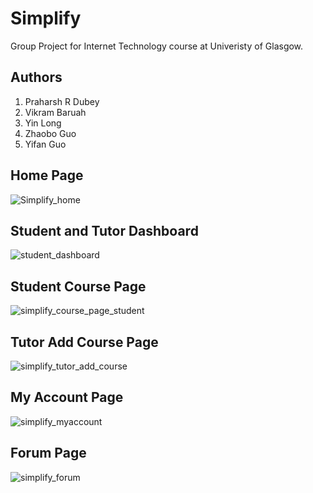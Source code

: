 # Simplify

Group Project for Internet Technology course at Univeristy of Glasgow.

## Authors
1. Praharsh R Dubey
2. Vikram Baruah
3. Yin Long
4. Zhaobo Guo
5. Yifan Guo

## Home Page

![Simplify_home](https://github.com/praharsh05/ITech-Group/assets/75966397/2747cfa1-82fc-459c-a74e-46dcbd55a9fd)

## Student and Tutor Dashboard

![student_dashboard](https://github.com/praharsh05/ITech-Group/assets/75966397/d655eca9-076b-4014-b269-dc315975f807)

## Student Course Page

![simplify_course_page_student](https://github.com/praharsh05/ITech-Group/assets/75966397/61a8f6f4-79df-45af-a4c7-5c43a3004f6c)

## Tutor Add Course Page

![simplify_tutor_add_course](https://github.com/praharsh05/ITech-Group/assets/75966397/b3846585-03e1-46d0-8ac4-be8cf5088658)

## My Account Page

![simplify_myaccount](https://github.com/praharsh05/ITech-Group/assets/75966397/f966e606-b274-41f5-a91b-77dfa13343a2)

## Forum Page

![simplify_forum](https://github.com/praharsh05/ITech-Group/assets/75966397/cd5ebeda-c70e-4fdb-bb07-60c0e9e5a8ff)

